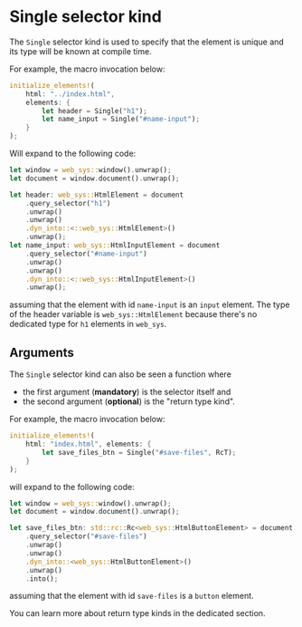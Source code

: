 # Single selector kind

The `Single` selector kind is used to specify that the element is unique and its type will be known at compile time.

For example, the macro invocation below:

```rust
initialize_elements!(
    html: "../index.html",
    elements: {
        let header = Single("h1");
        let name_input = Single("#name-input");
    }
);
```

Will expand to the following code:

```rust
let window = web_sys::window().unwrap();
let document = window.document().unwrap();

let header: web_sys::HtmlElement = document
    .query_selector("h1")
    .unwrap()
    .unwrap()
    .dyn_into::<::web_sys::HtmlElement>()
    .unwrap();
let name_input: web_sys::HtmlInputElement = document
    .query_selector("#name-input")
    .unwrap()
    .unwrap()
    .dyn_into::<::web_sys::HtmlInputElement>()
    .unwrap();
```

assuming that the element with id `name-input` is an `input` element. The type of the header variable is `web_sys::HtmlElement` because there's no dedicated type for `h1` elements in `web_sys`.

## Arguments

The `Single` selector kind can also be seen a function where

* the first argument (**mandatory**) is the selector itself and
* the second argument (**optional**) is the "return type kind".

For example, the macro invocation below:

```rust
initialize_elements!(
    html: "index.html", elements: {
        let save_files_btn = Single("#save-files", RcT);
    }
);
```

will expand to the following code:

```rust
let window = web_sys::window().unwrap();
let document = window.document().unwrap();

let save_files_btn: std::rc::Rc<web_sys::HtmlButtonElement> = document
    .query_selector("#save-files")
    .unwrap()
    .unwrap()
    .dyn_into::<web_sys::HtmlButtonElement>()
    .unwrap()
    .into();
```

assuming that the element with id `save-files` is a `button` element.

You can learn more about return type kinds in the dedicated section.
